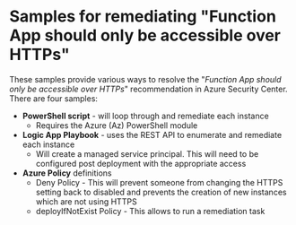 # Samples for remediating "Function App should only be accessible over HTTPs"
These samples provide various ways to resolve the "*Function App should only be accessible over HTTPs*" recommendation in Azure Security Center. There are four samples:
* **PowerShell script** - will loop through and remediate each instance 
    * Requires the Azure (Az) PowerShell module
* **Logic App Playbook** - uses the REST API to enumerate and remediate each instance 
    * Will create a managed service principal. This will need to be configured post deployment with the appropriate access
* **Azure Policy** definitions
    * Deny Policy - This will prevent someone from changing the HTTPS setting back to disabled and prevents the creation of new instances which are not using HTTPS
    * deployIfNotExist Policy - This allows to run a remediation task
